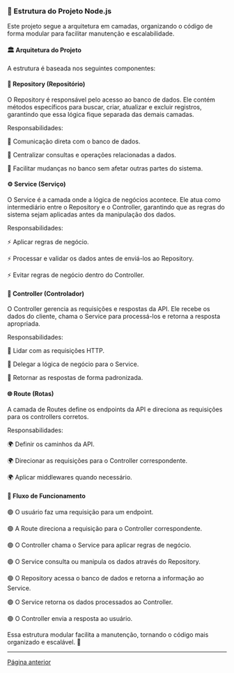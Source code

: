 ### 📌 Estrutura do Projeto Node.js

Este projeto segue a arquitetura em camadas, organizando o código de forma modular para facilitar manutenção e escalabilidade.

#### 🏛 Arquitetura do Projeto

A estrutura é baseada nos seguintes componentes:

#### 📂 Repository (Repositório)

O Repository é responsável pelo acesso ao banco de dados. Ele contém métodos específicos para buscar, criar, atualizar e excluir registros, garantindo que essa lógica fique separada das demais camadas.

Responsabilidades:

📌 Comunicação direta com o banco de dados.

📌 Centralizar consultas e operações relacionadas a dados.

📌 Facilitar mudanças no banco sem afetar outras partes do sistema.

#### ⚙ Service (Serviço)

O Service é a camada onde a lógica de negócios acontece. Ele atua como intermediário entre o Repository e o Controller, garantindo que as regras do sistema sejam aplicadas antes da manipulação dos dados.

Responsabilidades:

⚡ Aplicar regras de negócio.

⚡ Processar e validar os dados antes de enviá-los ao Repository.

⚡ Evitar regras de negócio dentro do Controller.

#### 🎯 Controller (Controlador)

O Controller gerencia as requisições e respostas da API. Ele recebe os dados do cliente, chama o Service para processá-los e retorna a resposta apropriada.

Responsabilidades:

🎯 Lidar com as requisições HTTP.

🎯 Delegar a lógica de negócio para o Service.

🎯 Retornar as respostas de forma padronizada.

#### 🌐 Route (Rotas)

A camada de Routes define os endpoints da API e direciona as requisições para os controllers corretos.

Responsabilidades:

🌍 Definir os caminhos da API.

🌍 Direcionar as requisições para o Controller correspondente.

🌍 Aplicar middlewares quando necessário.

#### 🔄 Fluxo de Funcionamento

🟢 O usuário faz uma requisição para um endpoint.

🟢 A Route direciona a requisição para o Controller correspondente.

🟢 O Controller chama o Service para aplicar regras de negócio.

🟢 O Service consulta ou manipula os dados através do Repository.

🟢 O Repository acessa o banco de dados e retorna a informação ao Service.

🟢 O Service retorna os dados processados ao Controller.

🟢 O Controller envia a resposta ao usuário.

Essa estrutura modular facilita a manutenção, tornando o código mais organizado e escalável. 🚀

---
<a href="./desafio.md">Página anterior</a>
